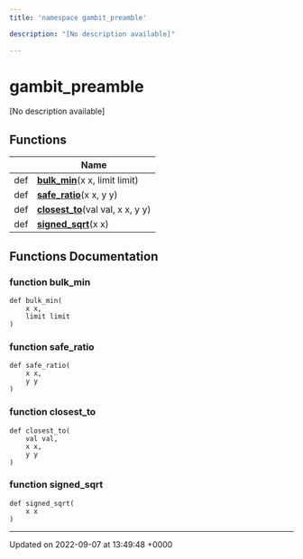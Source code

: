```yaml
---
title: 'namespace gambit_preamble'

description: "[No description available]"

---
```


# gambit_preamble



[No description available]

## Functions

|                | Name           |
| -------------- | -------------- |
| def | **[bulk_min](/documentation/code/namespaces/namespacegambit__preamble/#function-bulk-min)**(x x, limit limit) |
| def | **[safe_ratio](/documentation/code/namespaces/namespacegambit__preamble/#function-safe-ratio)**(x x, y y) |
| def | **[closest_to](/documentation/code/namespaces/namespacegambit__preamble/#function-closest-to)**(val val, x x, y y) |
| def | **[signed_sqrt](/documentation/code/namespaces/namespacegambit__preamble/#function-signed-sqrt)**(x x) |


## Functions Documentation

### function bulk_min

```
def bulk_min(
    x x,
    limit limit
)
```


### function safe_ratio

```
def safe_ratio(
    x x,
    y y
)
```


### function closest_to

```
def closest_to(
    val val,
    x x,
    y y
)
```


### function signed_sqrt

```
def signed_sqrt(
    x x
)
```






-------------------------------

Updated on 2022-09-07 at 13:49:48 +0000